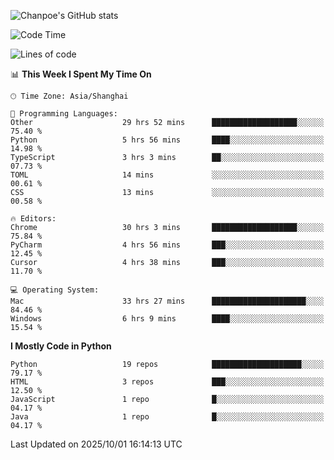 ![Chanpoe's GitHub stats](https://github-readme-stats.vercel.app/api?username=Chanpoe&show_icons=true&count_private=true&theme=cobalt)

<!--START_SECTION:waka-->
![Code Time](http://img.shields.io/badge/Code%20Time-1%2C125%20hrs%2014%20mins-blue)

![Lines of code](https://img.shields.io/badge/From%20Hello%20World%20I%27ve%20Written-1.9%20million%20lines%20of%20code-blue)

📊 **This Week I Spent My Time On** 

```text
🕑︎ Time Zone: Asia/Shanghai

💬 Programming Languages: 
Other                    29 hrs 52 mins      ███████████████████░░░░░░   75.40 % 
Python                   5 hrs 56 mins       ████░░░░░░░░░░░░░░░░░░░░░   14.98 % 
TypeScript               3 hrs 3 mins        ██░░░░░░░░░░░░░░░░░░░░░░░   07.73 % 
TOML                     14 mins             ░░░░░░░░░░░░░░░░░░░░░░░░░   00.61 % 
CSS                      13 mins             ░░░░░░░░░░░░░░░░░░░░░░░░░   00.58 % 

🔥 Editors: 
Chrome                   30 hrs 3 mins       ███████████████████░░░░░░   75.84 % 
PyCharm                  4 hrs 56 mins       ███░░░░░░░░░░░░░░░░░░░░░░   12.45 % 
Cursor                   4 hrs 38 mins       ███░░░░░░░░░░░░░░░░░░░░░░   11.70 % 

💻 Operating System: 
Mac                      33 hrs 27 mins      █████████████████████░░░░   84.46 % 
Windows                  6 hrs 9 mins        ████░░░░░░░░░░░░░░░░░░░░░   15.54 % 
```

**I Mostly Code in Python** 

```text
Python                   19 repos            ████████████████████░░░░░   79.17 % 
HTML                     3 repos             ███░░░░░░░░░░░░░░░░░░░░░░   12.50 % 
JavaScript               1 repo              █░░░░░░░░░░░░░░░░░░░░░░░░   04.17 % 
Java                     1 repo              █░░░░░░░░░░░░░░░░░░░░░░░░   04.17 % 
```




 Last Updated on 2025/10/01 16:14:13 UTC
<!--END_SECTION:waka-->
